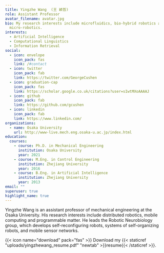 ```yaml
---
title: Yingzhe Wang  (王 颖哲)
role: Assistant Professor
avatar_filename: avatar.jpg
bio: My research interests include microfluidics, bio-hybrid robotics and
  micro-robotics.
interests:
  - Artificial Intelligence
  - Computational Linguistics
  - Information Retrieval
social:
  - icon: envelope
    icon_pack: fas
    link: /#contact
  - icon: twitter
    icon_pack: fab
    link: https://twitter.com/GeorgeCushen
  - icon: graduation-cap
    icon_pack: fas
    link: https://scholar.google.co.uk/citations?user=sIwtMXoAAAAJ
  - icon: github
    icon_pack: fab
    link: https://github.com/gcushen
  - icon: linkedin
    icon_pack: fab
    link: https://www.linkedin.com/
organizations:
  - name: Osaka University
    url: http://www-live.mech.eng.osaka-u.ac.jp/index.html
education:
  courses:
    - course: Ph.D. in Mechanical Engineering
      institution: Osaka University
      year: 2021
    - course: M.Eng. in Control Engineering
      institution: Zhejiang University
      year: 2016
    - course: B.Eng. in Artificial Intelligence
      institution: Zhejiang University
      year: 2013
email: ""
superuser: true
highlight_name: true
---
```

Yingzhe Wang is an assistant professor of mechanical engineering at the Osaka University. His research interests include distributed robotics, mobile computing and programmable matter. He leads the Robotic Neurobiology group, which develops self-reconfiguring robots, systems of self-organizing robots, and mobile sensor networks.

{{< icon name="download" pack="fas" >}} Download my {{< staticref "uploads/yingzhewang_resume.pdf" "newtab" >}}resume{{< /staticref >}}.